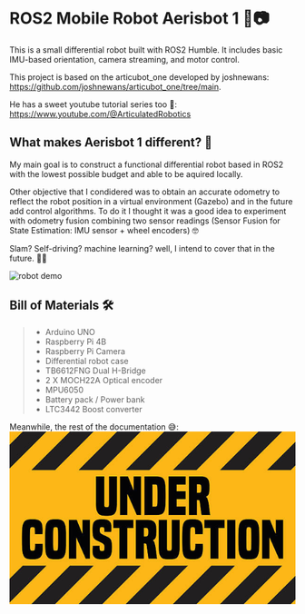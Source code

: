 # ROS2 Mobile Robot Aerisbot 1 🚗📷

This is a small differential robot built with ROS2 Humble. It includes basic IMU-based orientation, camera streaming, and motor control.

This project is based on the articubot_one developed by joshnewans: https://github.com/joshnewans/articubot_one/tree/main.

He has a sweet youtube tutorial series too 🦾: https://www.youtube.com/@ArticulatedRobotics

## What makes Aerisbot 1 different? 🤔
My main goal is to construct a functional differential robot based in ROS2 with the lowest possible budget and able to be aquired locally.

Other objective that I condidered was to obtain an accurate odometry to reflect the robot position in a virtual environment (Gazebo) and in the future add control algorithms. To do it I thought it was a good idea to experiment with odometry fusion combining two sensor readings (Sensor Fusion for State Estimation: IMU sensor + wheel encoders) 🤓 

Slam? Self-driving? machine learning? well, I intend to cover that in the future. 🚀🚀

![robot demo](images/robot_demo.gif)

## Bill of Materials 🛠️
> - Arduino UNO
> - Raspberry Pi 4B
> - Raspberry Pi Camera
> - Differential robot case
> - TB6612FNG Dual H-Bridge
> - 2 X MOCH22A Optical encoder
> - MPU6050
> - Battery pack / Power bank
> - LTC3442 Boost converter

Meanwhile, the rest of the documentation 😅:
![under construction](images/under_construction.jpg)
